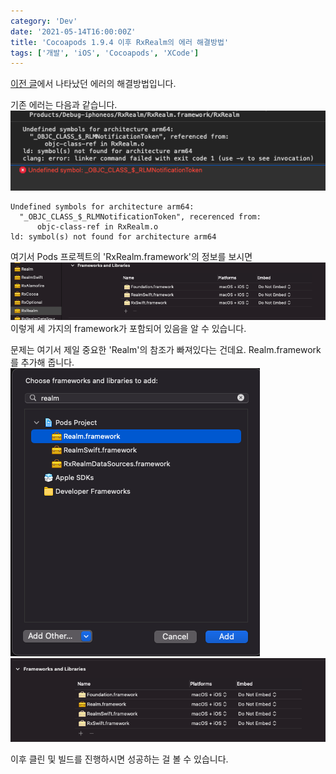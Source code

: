 ```yaml
---
category: 'Dev'
date: '2021-05-14T16:00:00Z'
title: 'Cocoapods 1.9.4 이후 RxRealm의 에러 해결방법'
tags: ['개발', 'iOS', 'Cocoapods', 'XCode']
---
```


[이전 글](/dev/ios/2020/10/03/Cocoapods%201.9.4%EC%97%90%20%ED%98%84%EC%9E%AC%20%EB%B2%84%EA%B7%B8%EA%B0%80%20%EC%9E%88%EC%8A%B5%EB%8B%88%EB%8B%A4/)에서
나타났던 에러의 해결방법입니다.

기존 에러는 다음과 같습니다.  
![증상 스크린샷](images/screenshot1.png)

```text
Undefined symbols for architecture arm64:
  "_OBJC_CLASS_$_RLMNotificationToken", recerenced from:
      objc-class-ref in RxRealm.o
ld: symbol(s) not found for architecture arm64
```

여기서 Pods 프로젝트의 'RxRealm.framework'의 정보를 보시면
![RxRealm 이전 스크린샷](images/screenshot2.png)
이렇게 세 가지의 framework가 포함되어 있음을 알 수 있습니다.

문제는 여기서 제일 중요한 'Realm'의 참조가 빠져있다는 건데요.
Realm.framework를 추가해 줍니다.
![Realm 선택 스크린샷](images/screenshot3.png)
![RxRealm 이후 스크린샷](images/screenshot4.png)

이후 클린 및 빌드를 진행하시면 성공하는 걸 볼 수 있습니다.
